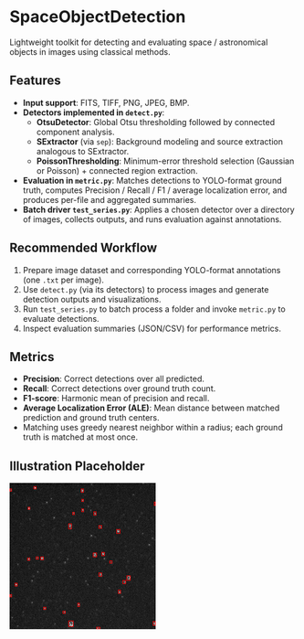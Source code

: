 # SpaceObjectDetection

Lightweight toolkit for detecting and evaluating space / astronomical objects in images using classical methods.

## Features

- **Input support**: FITS, TIFF, PNG, JPEG, BMP.  
- **Detectors implemented in `detect.py`**:
  - **OtsuDetector**: Global Otsu thresholding followed by connected component analysis.  
  - **SExtractor** (via `sep`): Background modeling and source extraction analogous to SExtractor.  
  - **PoissonThresholding**: Minimum-error threshold selection (Gaussian or Poisson) + connected region extraction.  
- **Evaluation in `metric.py`**: Matches detections to YOLO-format ground truth, computes Precision / Recall / F1 / average localization error, and produces per-file and aggregated summaries.  
- **Batch driver `test_series.py`**: Applies a chosen detector over a directory of images, collects outputs, and runs evaluation against annotations.

## Recommended Workflow

1. Prepare image dataset and corresponding YOLO-format annotations (one `.txt` per image).  
2. Use `detect.py` (via its detectors) to process images and generate detection outputs and visualizations.  
3. Run `test_series.py` to batch process a folder and invoke `metric.py` to evaluate detections.  
4. Inspect evaluation summaries (JSON/CSV) for performance metrics.


## Metrics

- **Precision**: Correct detections over all predicted.  
- **Recall**: Correct detections over ground truth count.  
- **F1-score**: Harmonic mean of precision and recall.  
- **Average Localization Error (ALE)**: Mean distance between matched prediction and ground truth centers.  
- Matching uses greedy nearest neighbor within a radius; each ground truth is matched at most once.

## Illustration Placeholder

![detection_results](assets/demo.png)  

